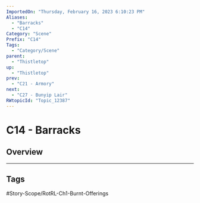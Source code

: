 ```yaml
---
ImportedOn: "Thursday, February 16, 2023 6:10:23 PM"
Aliases:
  - "Barracks"
  - "C14"
Category: "Scene"
Prefix: "C14"
Tags:
  - "Category/Scene"
parent:
  - "Thistletop"
up:
  - "Thistletop"
prev:
  - "C21 - Armory"
next:
  - "C27 - Bunyip Lair"
RWtopicId: "Topic_12387"
---
```

# C14 - Barracks
## Overview

---
## Tags
#Story-Scope/RotRL-Ch1-Burnt-Offerings

